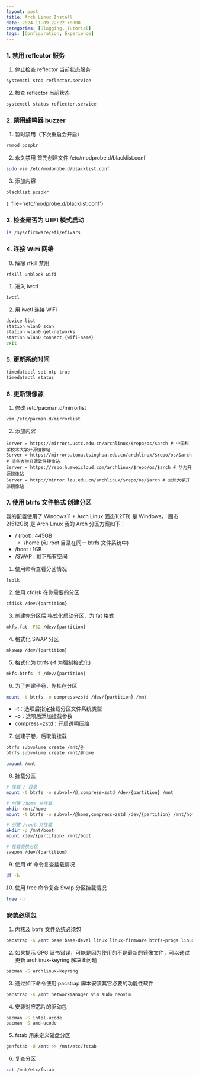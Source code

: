 ```yaml
---
layout: post
title: Arch Linux Install
date: 2024-11-09 22:22 +0800
categories: [Blogging, Tutorial]
tags: [Configuration, Experience]
---
```


### 1. 禁用 reflector 服务

1. 停止检查 reflector 当前状态服务
```bash
systemctl stop reflector.service
```

2. 检查 reflector 当前状态
```bash
systemctl status reflector.service
```

### 2. 禁用蜂鸣器 buzzer

1. 暂时禁用（下次重启会开启）
```bash
rmmod pcspkr
```

2. 永久禁用
首先创建文件 /etc/modprobe.d/blacklist.conf
```bash
sudo vim /etc/modprobe.d/blacklist.conf
```

3. 添加内容
```bash
blacklist pcspkr
```
{: file='/etc/modprobe.d/blacklist.conf'}

### 3. 检查是否为 UEFI 模式启动
```bash
ls /sys/firmware/efi/efivars
```

### 4. 连接 WiFi 网络
0. 解除 rfkill 禁用
```bash
rfkill unblock wifi
```

1. 进入 iwctl
```bash
iwctl
```

2. 用 iwctl 连接 WiFi
```bash
device list
station wlan0 scan
station wlan0 get-networks
station wlan0 connect {wifi-name}
exit
```

### 5. 更新系统时间
```bash
timedatectl set-ntp true
timedatectl status
```

### 6. 更新镜像源
1. 修改 /etc/pacman.d/mirrorlist
```bash
vim /etc/pacman.d/mirrorlist
```

2. 添加内容
```text
Server = https://mirrors.ustc.edu.cn/archlinux/$repo/os/$arch # 中国科学技术大学开源镜像站
Server = https://mirrors.tuna.tsinghua.edu.cn/archlinux/$repo/os/$arch # 清华大学开源软件镜像站
Server = https://repo.huaweicloud.com/archlinux/$repo/os/$arch # 华为开源镜像站
Server = http://mirror.lzu.edu.cn/archlinux/$repo/os/$arch # 兰州大学开源镜像站
```

### 7. 使用 btrfs 文件格式 创建分区

我的配置使用了 Windows11 + Arch Linux
固态1(2TB) 是 Windows， 固态2(512GB) 是 Arch Linux
我的 Arch 分区方案如下：
- / (root): 445GB
  - /home (和 root 目录在同一 btrfs 文件系统中)
- /boot : 1GB
- /SWAP : 剩下所有空间

1. 使用命令查看分区情况
```bash
lsblk
```

2. 使用 cfdisk 在你需要的分区
```bash
cfdisk /dev/{partition}
```

3. 创建完分区后 格式化启动分区，为 fat 格式
```bash
mkfs.fat -F32 /dev/{partition}
```

4. 格式化 SWAP 分区
```bash
mkswap /dev/{partition}
```

5. 格式化为 btrfs (-f 为强制格式化)
```bash
mkfs.btrfs -f /dev/{partition}
```

6. 为了创建子卷，先挂在分区
```bash
mount -t btrfs -o compress=zstd /dev/{partition} /mnt
```
- -t：选项后指定挂载分区文件系统类型
- -o：选项后添加挂载参数
- compress=zstd：开启透明压缩

7. 创建子卷，后取消挂载
```bash
btrfs subvolume create /mnt/@
btrfs subvolume create /mnt/@home

umount /mnt
```

8. 挂载分区
```bash
# 挂载 / 目录
mount -t btrfs -o subvol=/@,compress=zstd /dev/{partition} /mnt

# 创建 /home 并挂载
mkdir /mnt/home
mount -t btrfs -o subvol=/@home,compress=zstd /dev/{partition} /mnt/home

# 创建 /root 并挂载
mkdir -p /mnt/boot
mount /dev/{partition} /mnt/boot

# 挂载交换分区
swapon /dev/{partition}
```

9. 使用 df 命令复查挂载情况
```bash
df -h
```

10. 使用 free 命令复查 Swap 分区挂载情况
```bash
free -h
```

### 安装必须包

1. 内核及 btrfs 文件系统必须包
```bash
pacstrap -K /mnt base base-devel linux linux-firmware btrfs-progs linux-headers
```

2. 如果提示 GPG 证书错误，可能是因为使用的不是最新的镜像文件，可以通过更新 archlinux-keyring 解决此问题
```bash
pacman -S archlinux-keyring
```

3. 通过如下命令使用 pacstrap 脚本安装其它必要的功能性软件
```bash
pacstrap -K /mnt networkmanager vim sudo neovim 
```

4. 安装对应芯片的驱动包
```bash
pacman -S intel-ucode
pacman -S amd-ucode
```

5. fstab 用来定义磁盘分区
```bash
genfstab -U /mnt >> /mnt/etc/fstab
```

6. 复查分区
```bash
cat /mnt/etc/fstab
```
